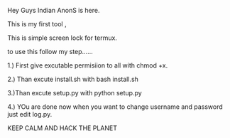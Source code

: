 Hey Guys Indian AnonS is here.

This is my first tool ,
 

This is simple screen lock for termux.

to use this 
 follow my step......

1.) First give excutable permisiion to all with chmod +x.

2.)
Than excute install.sh with bash install.sh

3.)Than excute setup.py with python setup.py

4.) 
YOu are done now when you want to change username and password just edit log.py.


KEEP CALM AND HACK THE PLANET
